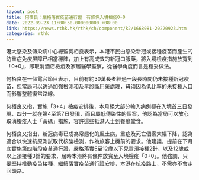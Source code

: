 ```yaml
---
layout: post
title: 何栢良：嚴格落實疫苗通行證　有條件入境檢疫0+0
date: 2022-09-23 11:00:50.000000000 +08:00
link: https://news.rthk.hk/rthk/ch/component/k2/1668081-20220923.htm
categories: rthk
---
```


港大感染及傳染病中心總監何栢良表示，本港市民由感染新冠或接種疫苗而產生的防重症免疫屏障已相當穩陣，加上有高成效的新冠口服藥，將入境檢疫措施放寬到「0+0」，即取消酒店檢疫及家居醫學監察，從醫學角度而言是穩妥做法。

何栢良在一個電台節目表示，目前有約30萬長者經過一段長時間仍未接種新冠疫苗，但當局可以透過加強檢測和及早診斷用藥處理，毋須因為低比率的未接種人口而影響整體復常路線。

何栢良又指，實施「3+4」檢疫安排後，本月絕大部分輸入病例都在入境首三日發現，四分一就在第4至第7日發現，而且屬低傳染性的個案，他認為當局可以放心取消檢疫人士「黃碼」措施，容許這些抵港人士到餐廳堂食。

何栢良又指出，新冠病毒已成為常態化的風土病，重症及死亡個案大幅下降，認為適合以快速抗原測試取代核酸檢測，作為旅客上機前的要求。他建議，提前在下月底實施第四階段疫苗通行證，嚴格落實5至12歲以下兒童須接種2針，以及12歲或以上須接種3針的要求，屆時本港將有條件放寬至入境檢疫「0+0」。他強調，只要堅持推動疫苗接種，繼續落實疫苗通行證安排，本港在抗疫路上，不需亦不會走回頭路。
